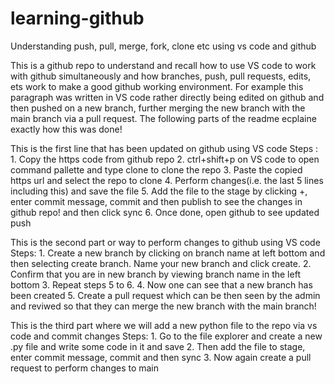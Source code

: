 # learning-github
Understanding push, pull, merge, fork, clone etc using vs code and github

This is a github repo to understand and recall how to use VS code to work with github simultaneously and how branches, push, pull requests, edits, ets work to make a good github working environment. For example this paragraph was written in VS code rather directly being edited on github and then pushed on a new branch, further merging the new branch with the main branch via a pull request. The following parts of the readme ecplaine exactly how this was done!

This is the first line that has been updated on github using VS code
Steps : 1. Copy the https code from github repo
        2. ctrl+shift+p on VS code to open command pallette and type clone to clone the repo
        3. Paste the copied https url and select the repo to clone
        4. Perform changes(i.e. the last 5 lines including this) and save the file
        5. Add the file to the stage by clicking +, enter commit message, commit and then publish to see the changes in github repo! and then click sync
        6. Once done, open github to see updated push 


This is the second part or way to perform changes to github using VS code
Steps: 1. Create a new branch by clicking on branch name at left bottom and then selecting
        create branch. Name your new branch and click create.
       2. Confirm that you are in new branch by viewing branch name in the left bottom
       3. Repeat steps 5 to 6.
       4. Now one can see that a new branch has been created
       5. Create a pull request which can be then seen by the admin and reviwed so that they can merge the new branch with the main branch!

This is the third part where we will add a new python file to the repo via vs code and commit changes
Steps: 1. Go to the file explorer and create a new .py file and write some code in it and save
       2. Then add the file to stage, enter commit message, commit and then sync
       3. Now again create a pull request to perform changes to main
